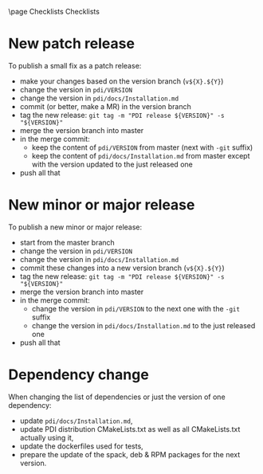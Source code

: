 \page Checklists Checklists

# New patch release

To publish a small fix as a patch release:
* make your changes based on the version branch (`v${X}.${Y}`)
* change the version in `pdi/VERSION`
* change the version in `pdi/docs/Installation.md`
* commit (or better, make a MR) in the version branch
* tag the new release: `git tag -m "PDI release ${VERSION}" -s "${VERSION}"`
* merge the version branch into master
* in the merge commit:
  - keep the content of `pdi/VERSION` from master (next with `-git` suffix)
  - keep the content of `pdi/docs/Installation.md` from master except with the
    version updated to the just released one
* push all that

# New minor or major release

To publish a new minor or major release:
* start from the master branch
* change the version in `pdi/VERSION`
* change the version in `pdi/docs/Installation.md`
* commit these changes into a new version branch (`v${X}.${Y}`)
* tag the new release: `git tag -m "PDI release ${VERSION}" -s "${VERSION}"`
* merge the version branch into master
* in the merge commit:
  - change the version in `pdi/VERSION` to the next one with the `-git` suffix
  - change the version in `pdi/docs/Installation.md` to the just released one
* push all that

# Dependency change

When changing the list of dependencies or just the version of one dependency:
* update `pdi/docs/Installation.md`,
* update PDI distribution CMakeLists.txt as well as all CMakeLists.txt actually using it,
* update the dockerfiles used for tests,
* prepare the update of the spack, deb & RPM packages for the next version.
